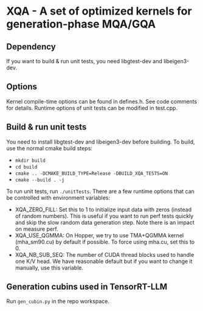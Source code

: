 <div align="left">

# XQA - A set of optimized kernels for generation-phase MQA/GQA

## Dependency

If you want to build & run unit tests, you need libgtest-dev and libeigen3-dev.

## Options

Kernel compile-time options can be found in defines.h. See code comments for details. Runtime options of unit tests can be modified in test.cpp.

## Build & run unit tests

You need to install libgtest-dev and libeigen3-dev before building. To build, use the normal cmake build steps:

- ```mkdir build```
- ```cd build```
- ```cmake .. -DCMAKE_BUILD_TYPE=Release -DBUILD_XQA_TESTS=ON```
- ```cmake --build . -j```

To run unit tests, run `./unitTests`. There are a few runtime options that can be controlled with environment variables:

- XQA_ZERO_FILL: Set this to 1 to initialize input data with zeros (instead of random numbers). This is useful if you want to run perf tests quickly and skip the slow random data generation step. Note there is an impact on measure perf.
- XQA_USE_QGMMA: On Hopper, we try to use TMA+QGMMA kernel (mha_sm90.cu) by default if possible. To force using mha.cu, set this to 0.
- XQA_NB_SUB_SEQ: The number of CUDA thread blocks used to handle one K/V head. We have reasonable default but if you want to change it manually, use this variable.

## Generation cubins used in TensorRT-LLM

Run `gen_cubin.py` in the repo workspace.
